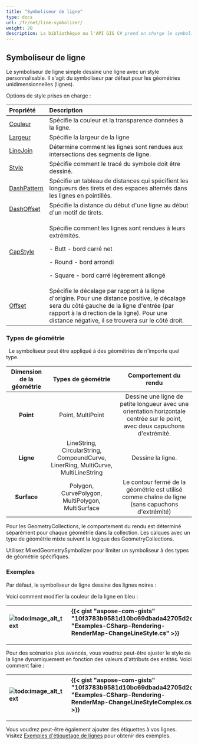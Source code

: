 ```yaml
---
title: "Symboliseur de ligne"
type: docs
url: /fr/net/line-symbolizer/
weight: 20
description: La bibliothèque ou l'API GIS C# prend en charge le symboliseur de ligne simple pour les géométries unidimensionnelles (lignes) et peut être appliquée sur des géométries de n'importe quel type, comme Point, Ligne, Surface.
---
```


## **Symboliseur de ligne**
Le symboliseur de ligne simple dessine une ligne avec un style personnalisable. Il s'agit du symboliseur par défaut pour les géométries unidimensionnelles (lignes). 

Options de style prises en charge :

|**Propriété**|**Description**|
| :- | :- |
|[Couleur](https://reference.aspose.com/gis/net/aspose.gis.rendering.symbolizers/simpleline/properties/color)|Spécifie la couleur et la transparence données à la ligne.|
|[Largeur](https://reference.aspose.com/gis/net/aspose.gis.rendering.symbolizers/simpleline/properties/width)|Spécifie la largeur de la ligne|
|[LineJoin](https://reference.aspose.com/gis/net/aspose.gis.rendering.symbolizers/simpleline/properties/linejoin)|Détermine comment les lignes sont rendues aux intersections des segments de ligne.|
|[Style](https://reference.aspose.com/gis/net/aspose.gis.rendering.symbolizers/simpleline/properties/style)|Spécifie comment le tracé du symbole doit être dessiné.|
|[DashPattern](https://reference.aspose.com/gis/net/aspose.gis.rendering.symbolizers/simpleline/properties/dashpattern)|Spécifie un tableau de distances qui spécifient les longueurs des tirets et des espaces alternés dans les lignes en pointillés.|
|[DashOffset](https://reference.aspose.com/gis/net/aspose.gis.rendering.symbolizers/simpleline/properties/dashoffset)|Spécifie la distance du début d'une ligne au début d'un motif de tirets.|
|[CapStyle](https://reference.aspose.com/gis/net/aspose.gis.rendering.symbolizers/simpleline/properties/capstyle)|<p>Spécifie comment les lignes sont rendues à leurs extrémités.</p><p>- Butt - bord carré net</p><p>- Round - bord arrondi</p><p>- Square - bord carré légèrement allongé</p>|
|[Offset](https://reference.aspose.com/gis/net/aspose.gis.rendering.symbolizers/simpleline/properties/offset)|Spécifie le décalage par rapport à la ligne d'origine. Pour une distance positive, le décalage sera du côté gauche de la ligne d'entrée (par rapport à la direction de la ligne). Pour une distance négative, il se trouvera sur le côté droit.|

### **Types de géométrie**
` `Le symboliseur peut être appliqué à des géométries de n'importe quel type.

|**Dimension de la géométrie**|**Types de géométrie**|**Comportement du rendu**|
| :-: | :-: | :-: |
|**Point**|Point, MultiPoint|Dessine une ligne de petite longueur avec une orientation horizontale centrée sur le point, avec deux capuchons d'extrémité.|
|**Ligne**|LineString, CircularString, CompoundCurve, LinerRing, MultiCurve, MultiLineString|Dessine la ligne.|
|**Surface**|Polygon, CurvePolygon, MultiPolygon, MultiSurface|Le contour fermé de la géométrie est utilisé comme chaîne de ligne (sans capuchons d'extrémité)|

Pour les GeometryCollections, le comportement du rendu est déterminé séparément pour chaque géométrie dans la collection. Les calques avec un type de géométrie mixte suivent la logique des GeometryCollections.

Utilisez MixedGeometrySymbolizer pour limiter un symboliseur à des types de géométrie spécifiques.

### **Exemples**
Par défaut, le symboliseur de ligne dessine des lignes noires :



Voici comment modifier la couleur de la ligne en bleu :



|![todo:image_alt_text](line-symbolizer_1.png)|{{< gist "aspose-com-gists" "10f3783b9581d10bc69dbada42705d2c" "Examples-CSharp-Rendering-RenderMap-ChangeLineStyle.cs" >}}|
| :- | :- |

-----

Pour des scénarios plus avancés, vous voudrez peut-être ajuster le style de la ligne dynamiquement en fonction des valeurs d'attributs des entités. Voici comment faire :



|![todo:image_alt_text](line-symbolizer_2.png)|{{< gist "aspose-com-gists" "10f3783b9581d10bc69dbada42705d2c" "Examples-CSharp-Rendering-RenderMap-ChangeLineStyleComplex.cs" >}}|
| :- | :- |



-----

Vous voudrez peut-être également ajouter des étiquettes à vos lignes. Visitez [Exemples d'étiquetage de lignes](/gis/net/simple-labeling/#simplelabeling-lineslabelingexamples) pour obtenir des exemples.
